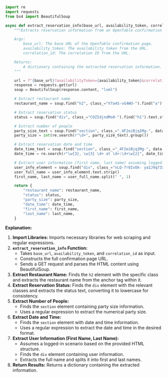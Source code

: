 ```python
import re
import requests
from bs4 import BeautifulSoup

async def extract_reservation_info(base_url, availability_token, correlation_id):
    """Extracts reservation information from an OpenTable confirmation page.

    Args:
        base_url: The base URL of the OpenTable confirmation page.
        availability_token: The availability token from the URL.
        correlation_id: The correlation ID from the URL.

    Returns:
        A dictionary containing the extracted reservation information.
    """

    url = f"{base_url}?availabilityToken={availability_token}&correlationId={correlation_id}"
    response = requests.get(url)
    soup = BeautifulSoup(response.content, "lxml")

    # Extract restaurant name
    restaurant_name = soup.find("h2", class_="V7a4S-vG4WU-").find("a").text.strip()

    # Extract reservation status
    status = soup.find("div", class_="COZIdjndMo0-").find("h1").text.strip().lower()

    # Extract number of people
    party_size_text = soup.find("section", class_="_4F2eiBjq1Mg-", data-test="reservation-party-size").text
    party_size = int(re.search(r"\d+", party_size_text).group())

    # Extract reservation date and time
    date_time_text = soup.find("section", class_="_4F2eiBjq1Mg-", data-test="reservation-date-time").text
    date_time = re.search(r"\w{3}, \w{3} \d+ at \d+:\d+\w{2}", date_time_text).group()

    # Extract user information (first name, last name) assuming logged-in scenario 
    user_info_element = soup.find("div", class_="nLQ-7r8IvOk- yaIJ9q73X-w-")
    user_full_name = user_info_element.text.strip()
    first_name, last_name = user_full_name.split(" ", 1) 

    return {
        "restaurant_name": restaurant_name,
        "status": status,
        "party_size": party_size,
        "date_time": date_time,
        "first_name": first_name,
        "last_name": last_name,
    }
```
**Explanation:**

1. **Import Libraries:** Imports necessary libraries for web scraping and regular expressions.
2. **`extract_reservation_info` Function:**
   - Takes `base_url`, `availability_token`, and `correlation_id` as input.
   - Constructs the full confirmation page URL.
   - Sends a GET request and parses the HTML content using BeautifulSoup.
3. **Extract Restaurant Name:** Finds the `h2` element with the specific class and extracts the restaurant name from the anchor tag within it.
4. **Extract Reservation Status:** Finds the `div` element with the relevant classes and extracts the status text, converting it to lowercase for consistency.
5. **Extract Number of People:**
   - Finds the `section` element containing party size information.
   - Uses a regular expression to extract the numerical party size.
6. **Extract Date and Time:**
   - Finds the `section` element with date and time information.
   - Uses a regular expression to extract the date and time in the desired format.
7. **Extract User Information (First Name, Last Name):**
   - Assumes a logged-in scenario based on the provided HTML structure.
   - Finds the `div` element containing user information.
   - Extracts the full name and splits it into first and last names.
8. **Return Results:** Returns a dictionary containing the extracted information. 
